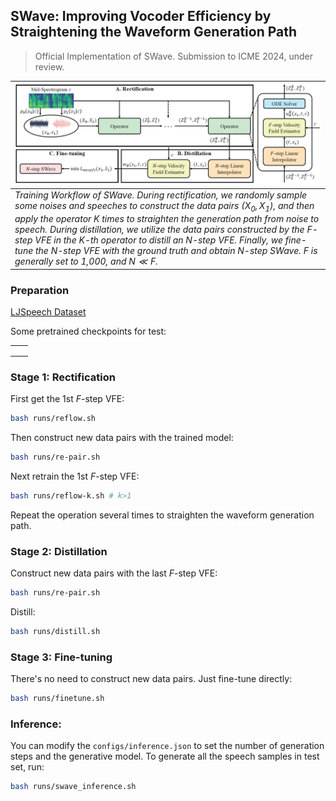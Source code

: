 ## SWave: Improving Vocoder Efficiency by Straightening the Waveform Generation Path

> Official Implementation of SWave. Submission to ICME 2024, under review.

| ![workflow.png](.\misc\workflow.png) |
| :----------------------------------------------------------- |
| *Training Workflow of SWave. During rectification, we randomly sample some noises and speeches to construct the data pairs $(X_0,X_1)$, and then apply the operator $K$ times to straighten the generation path from noise to speech. During distillation, we utilize the data pairs constructed by the $F$-step VFE in the $K$-th operator to distill an $N$-step VFE. Finally, we fine-tune the $N$-step VFE with the ground truth and obtain $N$-step SWave. $F$ is generally set to 1,000, and $N\ll F$.* |

### Preparation

[LJSpeech Dataset](https://data.keithito.com/data/speech/LJSpeech-1.1.tar.bz2)

Some pretrained checkpoints for test:

|      |      |
| ---- | ---- |
|      |      |
|      |      |
|      |      |



### Stage 1: Rectification

First get the 1st $F$-step VFE:

```bash
bash runs/reflow.sh
```

Then construct new data pairs with the trained model:

```bash
bash runs/re-pair.sh
```

Next retrain the 1st $F$-step VFE:

```bash
bash runs/reflow-k.sh # k>1
```

Repeat the operation several times to straighten the waveform generation path.

### Stage 2: Distillation

Construct new data pairs with the last $F$-step VFE:

```bash
bash runs/re-pair.sh
```

Distill:

```bash
bash runs/distill.sh
```

### Stage 3: Fine-tuning

There's no need to construct new data pairs. Just fine-tune directly:

```bash
bash runs/finetune.sh
```

### Inference:

You can modify the `configs/inference.json` to set the number of generation steps and the generative model. To generate all the speech samples in test set, run:

```bash
bash runs/swave_inference.sh
```





